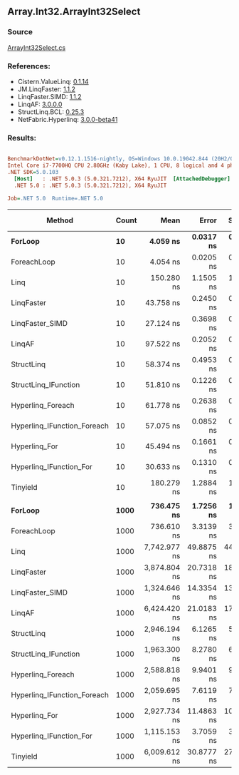 ﻿## Array.Int32.ArrayInt32Select

### Source
[ArrayInt32Select.cs](../LinqBenchmarks/Array/Int32/ArrayInt32Select.cs)

### References:
- Cistern.ValueLinq: [0.1.14](https://www.nuget.org/packages/Cistern.ValueLinq/0.1.14)
- JM.LinqFaster: [1.1.2](https://www.nuget.org/packages/JM.LinqFaster/1.1.2)
- LinqFaster.SIMD: [1.1.2](https://www.nuget.org/packages/LinqFaster.SIMD/1.0.3)
- LinqAF: [3.0.0.0](https://www.nuget.org/packages/LinqAF/3.0.0.0)
- StructLinq.BCL: [0.25.3](https://www.nuget.org/packages/StructLinq.BCL/0.25.3)
- NetFabric.Hyperlinq: [3.0.0-beta41](https://www.nuget.org/packages/NetFabric.Hyperlinq/3.0.0-beta41)

### Results:
``` ini

BenchmarkDotNet=v0.12.1.1516-nightly, OS=Windows 10.0.19042.844 (20H2/October2020Update)
Intel Core i7-7700HQ CPU 2.80GHz (Kaby Lake), 1 CPU, 8 logical and 4 physical cores
.NET SDK=5.0.103
  [Host]   : .NET 5.0.3 (5.0.321.7212), X64 RyuJIT  [AttachedDebugger]
  .NET 5.0 : .NET 5.0.3 (5.0.321.7212), X64 RyuJIT

Job=.NET 5.0  Runtime=.NET 5.0  

```
|                      Method | Count |         Mean |      Error |     StdDev | Ratio | RatioSD |  Gen 0 | Gen 1 | Gen 2 | Allocated |
|---------------------------- |------ |-------------:|-----------:|-----------:|------:|--------:|-------:|------:|------:|----------:|
|                     **ForLoop** |    **10** |     **4.059 ns** |  **0.0317 ns** |  **0.0296 ns** |  **1.00** |    **0.00** |      **-** |     **-** |     **-** |         **-** |
|                 ForeachLoop |    10 |     4.054 ns |  0.0205 ns |  0.0192 ns |  1.00 |    0.01 |      - |     - |     - |         - |
|                        Linq |    10 |   150.280 ns |  1.1505 ns |  1.0199 ns | 37.01 |    0.30 | 0.0153 |     - |     - |      48 B |
|                  LinqFaster |    10 |    43.758 ns |  0.2450 ns |  0.2292 ns | 10.78 |    0.07 | 0.0204 |     - |     - |      64 B |
|             LinqFaster_SIMD |    10 |    27.124 ns |  0.3698 ns |  0.3459 ns |  6.68 |    0.10 | 0.0204 |     - |     - |      64 B |
|                      LinqAF |    10 |    97.522 ns |  0.2052 ns |  0.1819 ns | 24.02 |    0.19 |      - |     - |     - |         - |
|                  StructLinq |    10 |    58.374 ns |  0.4953 ns |  0.4633 ns | 14.38 |    0.13 | 0.0101 |     - |     - |      32 B |
|        StructLinq_IFunction |    10 |    51.810 ns |  0.1226 ns |  0.1147 ns | 12.76 |    0.10 |      - |     - |     - |         - |
|           Hyperlinq_Foreach |    10 |    61.778 ns |  0.2638 ns |  0.2339 ns | 15.22 |    0.13 |      - |     - |     - |         - |
| Hyperlinq_IFunction_Foreach |    10 |    57.075 ns |  0.0852 ns |  0.0797 ns | 14.06 |    0.10 |      - |     - |     - |         - |
|               Hyperlinq_For |    10 |    45.494 ns |  0.1661 ns |  0.1387 ns | 11.20 |    0.11 |      - |     - |     - |         - |
|     Hyperlinq_IFunction_For |    10 |    30.633 ns |  0.1310 ns |  0.1225 ns |  7.55 |    0.07 |      - |     - |     - |         - |
|                    Tinyield |    10 |   180.279 ns |  1.2884 ns |  1.2051 ns | 44.42 |    0.53 | 0.1810 |     - |     - |     568 B |
|                             |       |              |            |            |       |         |        |       |       |           |
|                     **ForLoop** |  **1000** |   **736.475 ns** |  **1.7256 ns** |  **1.5297 ns** |  **1.00** |    **0.00** |      **-** |     **-** |     **-** |         **-** |
|                 ForeachLoop |  1000 |   736.610 ns |  3.3139 ns |  3.0998 ns |  1.00 |    0.00 |      - |     - |     - |         - |
|                        Linq |  1000 | 7,742.977 ns | 49.8875 ns | 44.2240 ns | 10.51 |    0.07 | 0.0153 |     - |     - |      48 B |
|                  LinqFaster |  1000 | 3,874.804 ns | 20.7318 ns | 18.3782 ns |  5.26 |    0.03 | 1.2817 |     - |     - |   4,024 B |
|             LinqFaster_SIMD |  1000 | 1,324.646 ns | 14.3354 ns | 13.4093 ns |  1.80 |    0.02 | 1.2817 |     - |     - |   4,024 B |
|                      LinqAF |  1000 | 6,424.420 ns | 21.0183 ns | 17.5513 ns |  8.72 |    0.02 |      - |     - |     - |         - |
|                  StructLinq |  1000 | 2,946.194 ns |  6.1265 ns |  5.4309 ns |  4.00 |    0.01 | 0.0076 |     - |     - |      32 B |
|        StructLinq_IFunction |  1000 | 1,963.300 ns |  8.2780 ns |  6.9125 ns |  2.67 |    0.01 |      - |     - |     - |         - |
|           Hyperlinq_Foreach |  1000 | 2,588.818 ns |  9.9401 ns |  9.2979 ns |  3.51 |    0.01 |      - |     - |     - |         - |
| Hyperlinq_IFunction_Foreach |  1000 | 2,059.695 ns |  7.6119 ns |  7.1202 ns |  2.80 |    0.01 |      - |     - |     - |         - |
|               Hyperlinq_For |  1000 | 2,927.734 ns | 11.4863 ns | 10.7443 ns |  3.98 |    0.02 |      - |     - |     - |         - |
|     Hyperlinq_IFunction_For |  1000 | 1,115.153 ns |  3.7059 ns |  3.2852 ns |  1.51 |    0.01 |      - |     - |     - |         - |
|                    Tinyield |  1000 | 6,009.612 ns | 30.8777 ns | 27.3723 ns |  8.16 |    0.05 | 0.1755 |     - |     - |     568 B |
